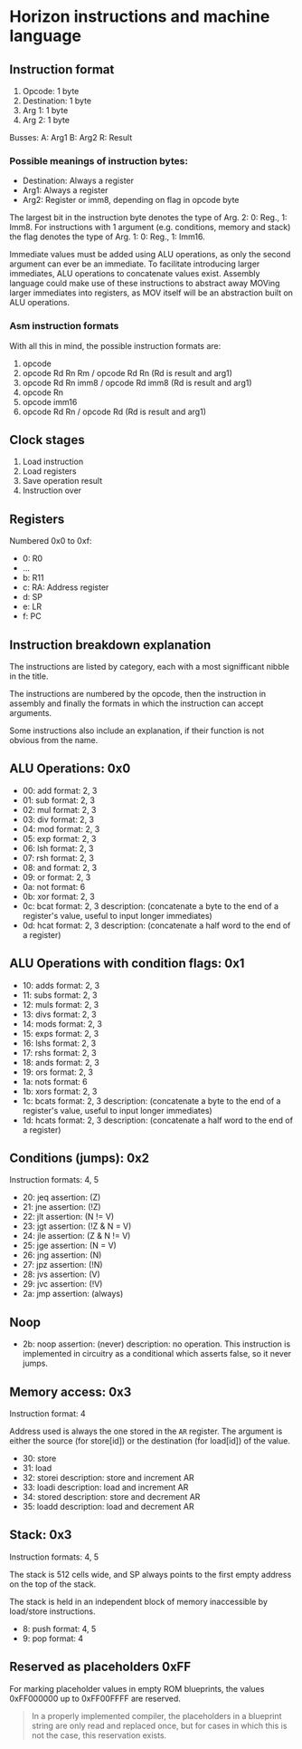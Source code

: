 # Horizon instructions and machine language

## Instruction format

1. Opcode:      1 byte
2. Destination: 1 byte
3. Arg 1:       1 byte
4. Arg 2:       1 byte

Busses:
A: Arg1
B: Arg2
R: Result

### Possible meanings of instruction bytes:
- Destination: Always a register
- Arg1: Always a register
- Arg2: Register or imm8, depending on flag in opcode byte

The largest bit in the instruction byte denotes the type of Arg. 2: 0: Reg., 1: Imm8.
For instructions with 1 argument (e.g. conditions, memory and stack) the flag denotes the type
of Arg. 1: 0: Reg., 1: Imm16.

Immediate values must be added using ALU operations, as only the second argument can ever be an immediate.
To facilitate introducing larger immediates, ALU operations to concatenate values exist. Assembly language
could make use of these instructions to abstract away MOVing larger immediates into registers, as MOV itself
will be an abstraction built on ALU operations.

### Asm instruction formats
With all this in mind, the possible instruction formats are:
1. opcode
2. opcode Rd Rn Rm      / opcode Rd Rn      (Rd is result and arg1)
3. opcode Rd Rn imm8    / opcode Rd imm8    (Rd is result and arg1)
4. opcode Rn
5. opcode imm16
6. opcode Rd Rn         / opcode Rd         (Rd is result and arg1)

## Clock stages
1. Load instruction
2. Load registers
3. Save operation result
4. Instruction over

## Registers
Numbered 0x0 to 0xf:
- 0: R0
- ...
- b: R11
- c: RA: Address register
- d: SP
- e: LR
- f: PC

## Instruction breakdown explanation
The instructions are listed by category, each with a most signifficant nibble in the
title.

The instructions are numbered by the opcode, then the instruction in assembly and
finally the formats in which the instruction can accept arguments.

Some instructions also include an explanation, if their function is not obvious from
the name.

## ALU Operations: 0x0

- 00: add
    format: 2, 3
- 01: sub
    format: 2, 3
- 02: mul
    format: 2, 3
- 03: div
    format: 2, 3
- 04: mod
    format: 2, 3
- 05: exp
    format: 2, 3
- 06: lsh
    format: 2, 3
- 07: rsh
    format: 2, 3
- 08: and
    format: 2, 3
- 09: or
    format: 2, 3
- 0a: not
    format: 6
- 0b: xor
    format: 2, 3
- 0c: bcat
    format: 2, 3
    description: (concatenate a byte to the end of a register's value, useful to input longer immediates)
- 0d: hcat
    format: 2, 3
    description: (concatenate a half word to the end of a register)

## ALU Operations with condition flags: 0x1

- 10: adds
    format: 2, 3
- 11: subs
    format: 2, 3
- 12: muls
    format: 2, 3
- 13: divs
    format: 2, 3
- 14: mods
    format: 2, 3
- 15: exps
    format: 2, 3
- 16: lshs
    format: 2, 3
- 17: rshs
    format: 2, 3
- 18: ands
    format: 2, 3
- 19: ors
    format: 2, 3
- 1a: nots
    format: 6
- 1b: xors
    format: 2, 3
- 1c: bcats
    format: 2, 3
    description: (concatenate a byte to the end of a register's value, useful to input longer immediates)
- 1d: hcats
    format: 2, 3
    description: (concatenate a half word to the end of a register)

## Conditions (jumps): 0x2
Instruction formats: 4, 5

- 20: jeq
    assertion: (Z)
- 21: jne
    assertion: (!Z)
- 22: jlt
    assertion: (N != V)
- 23: jgt
    assertion: (!Z & N = V)
- 24: jle
    assertion: (Z & N != V)
- 25: jge
    assertion: (N = V)
- 26: jng
    assertion: (N)
- 27: jpz
    assertion: (!N)
- 28: jvs
    assertion: (V)
- 29: jvc
    assertion: (!V)
- 2a: jmp
    assertion: (always)

## Noop
- 2b: noop
    assertion: (never)
    description: no operation. This instruction is implemented in circuitry as a conditional which asserts false, so it never jumps.

## Memory access: 0x3
Instruction format: 4

Address used is always the one stored in the `AR` register.
The argument is either the source (for store\[id\]) or the destination (for load\[id\])
of the value.

- 30: store
- 31: load
- 32: storei
    description: store and increment AR
- 33: loadi
    description: load and increment AR
- 34: stored
    description: store and decrement AR
- 35: loadd
    description: load and decrement AR

## Stack: 0x3
Instruction formats: 4, 5

The stack is 512 cells wide, and SP always points to the first empty address
on the top of the stack.

The stack is held in an independent block of memory inaccessible by load/store
instructions.

- 8: push
    format: 4, 5
- 9: pop
    format: 4

## Reserved as placeholders 0xFF
For marking placeholder values in empty ROM blueprints, the values 0xFF000000
up to 0xFF00FFFF are reserved.

> In a properly implemented compiler, the placeholders in a blueprint string are only
> read and replaced once, but for cases in which this is not the case, this reservation
> exists.

<!-- ### This is expansion material, not present in the actual processor yet ###-->
<!-- ## Vector operations -->
<!-- ### Registers -->
<!-- Numbered 0x10 to 0x4f -->
<!-- - V0..V15 (operand 1) -->
<!-- - U0..U15 (operand 2) -->
<!-- - T0..T15 (result) -->
<!-- - S0..S15 (result alt) -->
<!---->
<!-- ### Loading and storing -->
<!-- Vx and Ux registers can be written like any other register, and Tx and Sx can be read from, but they are all -->
<!-- one function only. Vx and Ux are write-only and Tx and Sx are read-only for non-vector instructions. -->
<!---->
<!-- ### Vector ALU operations (result T): 0x4 -->
<!-- - 0\*: vtadd -->
<!-- - 1\*: vtsub -->
<!-- - 2\*: vtmul -->
<!-- - 3\*: vtdiv -->
<!-- - 4\*: vtmod -->
<!-- - 5\*: vtexp -->
<!-- - 6\*: vtlsh -->
<!-- - 7\*: vtrsh -->
<!-- - 8\*: vtand -->
<!-- - 9\*: vtor -->
<!-- - a\*: vtnot -->
<!-- - b\*: vtxor -->
<!---->
<!-- ### Vector ALU operations (result S): 0x5 -->
<!-- - 0\*: vsadd -->
<!-- - 1\*: vssub -->
<!-- - 2\*: vsmul -->
<!-- - 3\*: vsdiv -->
<!-- - 4\*: vsmod -->
<!-- - 5\*: vsexp -->
<!-- - 6\*: vslsh -->
<!-- - 7\*: vsrsh -->
<!-- - 8\*: vsand -->
<!-- - 9\*: vsor -->
<!-- - a\*: vsnot -->
<!-- - b\*: vsxor -->
<!---->
<!-- ### Vector register access: 0x6 -->
<!-- - 0: movtv (move registers Tx to Vx) -->
<!-- - 1: movtu (" Tx to Ux) -->
<!-- - 2: movsv (" Sx to Vx) -->
<!-- - 3: movsu (" Sx to Ux) -->
<!-- - 4: movvu (" Vx to Ux) -->
<!-- - 5: movuv (" Ux to Vx) -->
<!-- - 6: copyv (copy single value into all Vx) -->
<!-- - 7: copyu (copy single value into all Vx) -->
